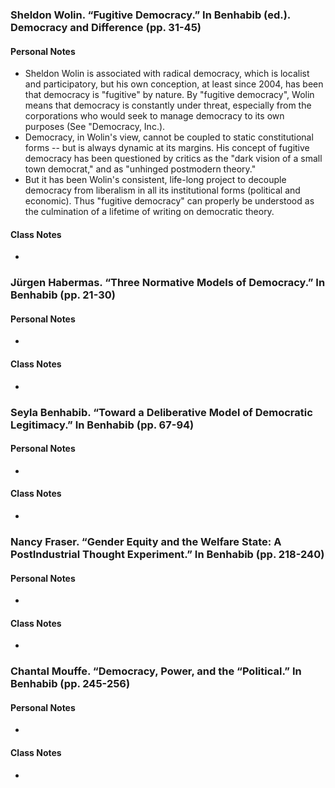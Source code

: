 ### Sheldon Wolin. “Fugitive Democracy.” In Benhabib (ed.). Democracy and Difference (pp. 31-45)


#### Personal Notes

- Sheldon Wolin is associated with radical democracy, which is localist and participatory, but his own conception, at least since 2004, has been that democracy is "fugitive" by nature. By "fugitive democracy", Wolin means that democracy is constantly under threat, especially from the corporations who would seek to manage democracy to its own purposes (See "Democracy, Inc.).
- Democracy, in Wolin's view, cannot be coupled to static constitutional forms -- but is always dynamic at its margins. His concept of fugitive democracy has been questioned by critics as the "dark vision of a small town democrat," and as "unhinged postmodern theory." 
- But it has been Wolin's consistent, life-long project to decouple democracy from liberalism in all its institutional forms (political and economic). Thus "fugitive democracy" can properly be understood as the culmination of a lifetime of writing on democratic theory.

#### Class Notes

- 

### Jürgen Habermas. “Three Normative Models of Democracy.” In Benhabib (pp. 21-30)

#### Personal Notes

- 

#### Class Notes

- 

### Seyla Benhabib. “Toward a Deliberative Model of Democratic Legitimacy.” In Benhabib (pp. 67-94)

#### Personal Notes

- 

#### Class Notes

- 

###  Nancy Fraser. “Gender Equity and the Welfare State: A PostIndustrial Thought Experiment.” In Benhabib (pp. 218-240)

#### Personal Notes

- 

#### Class Notes

- 

### Chantal Mouffe. “Democracy, Power, and the “Political.” In Benhabib (pp. 245-256)

#### Personal Notes

- 

#### Class Notes

- 